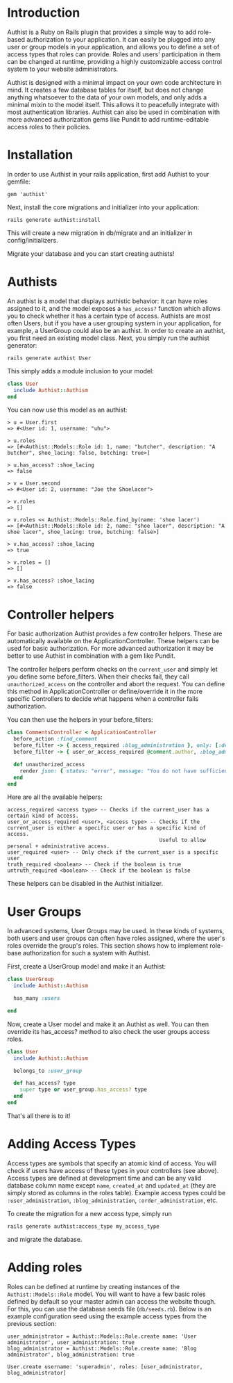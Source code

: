 Introduction
============
Authist is a Ruby on Rails plugin that provides a simple way to add role-based authorization to your application.
It can easily be plugged into any user or group models in your application, and allows you to define a set of access types that roles can provide.
Roles and users' participation in them can be changed at runtime, providing a highly customizable access control system to your
website administrators.

Authist is designed with a minimal impact on your own code architecture in mind. It creates a few database tables for itself, but does not change anything
whatsoever to the data of your own models, and only adds a minimal mixin to the model itself.
This allows it to peacefully integrate with most authentication libraries. Authist can also be used in combination with more
advanced authorization gems like Pundit to add runtime-editable access roles to their policies.

Installation
============
In order to use Authist in your rails application, first add Authist to your gemfile:

    gem 'authist'

Next, install the core migrations and initializer into your application:

    rails generate authist:install

This will create a new migration in db/migrate and an initializer in config/initializers.

Migrate your database and you can start creating authists!

Authists
========
An authist is a model that displays authistic behavior: it can have roles assigned to it, and the
model exposes a `has_access?` function which allows you to check whether it has a certain type of access. Authists are most often Users, but if you
have a user grouping system in your application, for example, a UserGroup could also be an authist.
In order to create an authist, you first need an existing model class. Next, you simply run the authist generator:

    rails generate authist User

This simply adds a module inclusion to your model:

```ruby
class User
  include Authist::Authism
end
```

You can now use this model as an authist:

    > u = User.first
    => #<User id: 1, username: "uhu">

    > u.roles
    => [#<Authist::Models::Role id: 1, name: "butcher", description: "A butcher", shoe_lacing: false, butching: true>]

    > u.has_access? :shoe_lacing
    => false

    > v = User.second
    => #<User id: 2, username: "Joe the Shoelacer">

    > v.roles
    => []

    > v.roles << Authist::Models::Role.find_by(name: 'shoe lacer')
    => [#<Authist::Models::Role id: 2, name: "shoe lacer", description: "A shoe lacer", shoe_lacing: true, butching: false>]

    > v.has_access? :shoe_lacing
    => true

    > v.roles = []
    => []

    > v.has_access? :shoe_lacing
    => false

Controller helpers
==================
For basic authorization Authist provides a few controller helpers. These are automatically available on the ApplicationController.
These helpers can be used for basic authorization. For more advanced authorization it may be better to use Authist in combination
with a gem like Pundit.

The controller helpers perform checks on the `current_user` and simply let you define some before_filters.
When their checks fail, they call `unauthorized_access` on the controller and abort the request. You can define this method in ApplicationController
or define/override it in the more specific Controllers to decide what happens when a controller fails authorization.

You can then use the helpers in your before_filters:

```ruby
class CommentsController < ApplicationController
  before_action :find_comment
  before_filter -> { access_required :blog_administration }, only: [:destroy]
  before_filter -> { user_or_access_required @comment.author, :blog_administration }, only: [:edit,:update]

  def unauthorized_access
    render json: { status: "error", message: "You do not have sufficient access for this operation." }
  end
end
```

Here are all the available helpers:

    access_required <access type> -- Checks if the current_user has a certain kind of access.
    user_or_access_required <user>, <access type> -- Checks if the current_user is either a specific user or has a specific kind of access.
                                                     Useful to allow personal + administrative access.
    user_required <user> -- Only check if the current_user is a specific user
    truth_required <boolean> -- Check if the boolean is true
    untruth_required <boolean> -- Check if the boolean is false

These helpers can be disabled in the Authist initializer.

User Groups
===========
In advanced systems, User Groups may be used. In these kinds of systems, both users and user groups can often have roles assigned,
where the user's roles override the group's roles. This section shows how to implement role-base authorization for such a system with Authist.

First, create a UserGroup model and make it an Authist:

```ruby
class UserGroup
  include Authist::Authism

  has_many :users

end
```

Now, create a User model and make it an Authist as well. You can then override its has_access? method to also check the user groups access roles.

```ruby
class User
  include Authist::Authism

  belongs_to :user_group

  def has_access? type
    super type or user_group.has_access? type
  end
end
```

That's all there is to it!

<!---
  Comment to self: This is an inclusive approach, these systems often have the ability to specifically deny access. Authist does not, at this time.
  This would be pretty easy to add though: just allow nils in the database and let has_access also potentially return nil, where nil signifies
  that no rule was found, which would also coerce to false in standard if checks. The Users and Roles could then check for nil specifically,
  and override true in a group with false in a User, but not override true in a group with nil in a User.
-->

<!---
  Comment to self: It feels annoying to not have control over the roles
-->

Adding Access Types
===================
Access types are symbols that specify an atomic kind of access. You will check if users have access of these types in your controllers (see above).
Access types are defined at development time and can be any valid database column name except `name`, `created_at` and `updated_at` (they are simply stored
as columns in the roles table). Example access types could be `:user_administration`, `:blog_administration`, `:order_administration`, etc.

To create the migration for a new access type, simply run

    rails generate authist:access_type my_access_type

and migrate the database.

Adding roles
============
Roles can be defined at runtime by creating instances of the `Authist::Models::Role` model. You will want to have a few basic roles defined by
default so your master admin can access the website though. For this, you can use the database seeds file (`db/seeds.rb`).
Below is an example configuration seed using the example access types from the previous section:

    user_administrator = Authist::Models::Role.create name: 'User administrator', user_administration: true
    blog_administrator = Authist::Models::Role.create name: 'Blog administrator', blog_administration: true

    User.create username: 'superadmin', roles: [user_administrator, blog_administrator]
